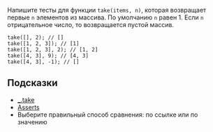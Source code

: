 Напишите тесты для функции `take(items, n)`, которая возвращает первые `n` элементов из массива. По умолчанию `n` равен 1. Если `n` отрицательное число, то возвращается пустой массив.
```
take([], 2); // []
take([1, 2, 3]); // [1]
take([1, 2, 3], 2); // [1, 2]
take([4, 3], 9); // [4, 3]
take([4, 3], -1); // []
```

## Подсказки
- [_.take](https://lodash.com/docs/4.17.15#take)
- [Asserts](https://nodejs.org/api/assert.html)
- Выберите правильный способ сравнения: по ссылке или по значению